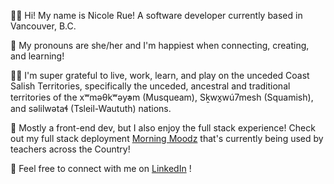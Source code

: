 👋🏽  Hi! My name is Nicole Rue! A software developer currently based in Vancouver, B.C.

🌱  My pronouns are she/her and I'm happiest when connecting, creating, and learning!

🙏🏽  I'm super grateful to live, work, learn, and play on the unceded Coast Salish Territories, specifically the unceded, ancestral and traditional territories of the xʷməθkʷəy̓əm (Musqueam), Sḵwx̱wú7mesh (Squamish), and səlilwətaɬ (Tsleil-Waututh) nations.

🧩  Mostly a front-end dev, but I also enjoy the full stack experience! Check out my full stack deployment [Morning Moodz](https://morningmoodz.com) that's currently being used by teachers across the Country!

🤗  Feel free to connect with me on [LinkedIn](https://www.linkedin.com/in/nicolerue/) !
